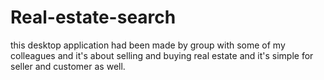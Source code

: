 # Real-estate-search
this desktop application had been made by group with some of my colleagues and it's about selling and buying real estate and it's simple for seller and customer as well.
